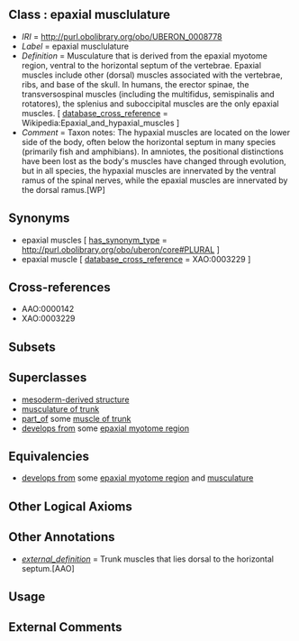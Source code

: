 
## Class : epaxial musclulature

 * *IRI* = http://purl.obolibrary.org/obo/UBERON_0008778
 * *Label* = epaxial musclulature
 * *Definition* = Musculature that is derived from the epaxial myotome region, ventral to the horizontal septum of the vertebrae. Epaxial muscles include other (dorsal) muscles associated with the vertebrae, ribs, and base of the skull. In humans, the erector spinae, the transversospinal muscles (including the multifidus, semispinalis and rotatores), the splenius and suboccipital muscles are the only epaxial muscles. [ [database_cross_reference](../../ef/oboInOwl#hasDbXref.md) = Wikipedia:Epaxial_and_hypaxial_muscles ]
 * *Comment* = Taxon notes: The hypaxial muscles are located on the lower side of the body, often below the horizontal septum in many species (primarily fish and amphibians). In amniotes, the positional distinctions have been lost as the body's muscles have changed through evolution, but in all species, the hypaxial muscles are innervated by the ventral ramus of the spinal nerves, while the epaxial muscles are innervated by the dorsal ramus.[WP]

## Synonyms

 * epaxial muscles [ [has_synonym_type](../../pe/oboInOwl#hasSynonymType.md) = http://purl.obolibrary.org/obo/uberon/core#PLURAL ]
 * epaxial muscle [ [database_cross_reference](../../ef/oboInOwl#hasDbXref.md) = XAO:0003229 ]

## Cross-references

 * AAO:0000142
 * XAO:0003229

## Subsets


## Superclasses

 * [mesoderm-derived structure](../../UBERON/20/UBERON_0004120.md)
 * [musculature of trunk](../../UBERON/79/UBERON_0004479.md)
 * [part_of](../../BFO/50/BFO_0000050.md) some [muscle of trunk](../../UBERON/74/UBERON_0001774.md)
 * [develops from](../../RO/02/RO_0002202.md) some [epaxial myotome region](../../UBERON/00/UBERON_0003900.md)

## Equivalencies

 * [develops from](../../RO/02/RO_0002202.md) some [epaxial myotome region](../../UBERON/00/UBERON_0003900.md) and [musculature](../../UBERON/15/UBERON_0001015.md)

## Other Logical Axioms


## Other Annotations

 * *[external_definition](../../UBPROP/01/UBPROP_0000001.md)* = Trunk muscles that lies dorsal to the horizontal septum.[AAO]

## Usage


## External Comments

